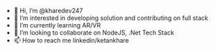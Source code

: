 - 👋 Hi, I’m @kharedev247
- 👀 I’m interested in developing solution and contributing on full stack
- 🌱 I’m currently learning AR/VR
- 💞️ I’m looking to collaborate on NodeJS, .Net Tech Stack
- 📫 How to reach me linkedin/ketankhare

<!---
kharedev247/kharedev247 is a ✨ special ✨ repository because its `README.md` (this file) appears on your GitHub profile.
You can click the Preview link to take a look at your changes.
--->
